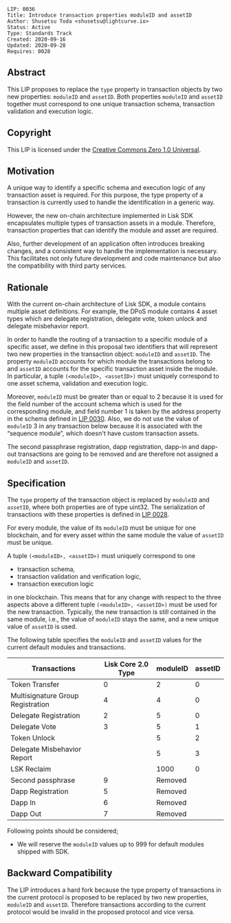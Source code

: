 ```
LIP: 0036
Title: Introduce transaction properties moduleID and assetID
Author: Shusetsu Toda <shusetsu@lightcurve.io>
Status: Active
Type: Standards Track
Created: 2020-09-16
Updated: 2020-09-28
Requires: 0028
```

## Abstract

This LIP proposes to replace the `type` property in transaction objects by two new properties: `moduleID` and `assetID`. Both properties `moduleID` and `assetID` together must correspond to one unique transaction schema, transaction validation and execution logic.

## Copyright

This LIP is licensed under the [Creative Commons Zero 1.0 Universal](https://creativecommons.org/publicdomain/zero/1.0/).

## Motivation

A unique way to identify a specific schema and execution logic of any transaction asset is required. For this purpose, the type property of a transaction is currently used to handle the identification in a generic way.

However, the new on-chain architecture implemented in Lisk SDK encapsulates multiple types of transaction assets in a module. Therefore, transaction properties that can identify the module and asset are required.

Also, further development of an application often introduces breaking changes, and a consistent way to handle the implementation is necessary. This facilitates not only future development and code maintenance but also the compatibility with third party services.

## Rationale

With the current on-chain architecture of Lisk SDK, a module contains multiple asset definitions. For example, the DPoS module contains 4 asset types which are delegate registration, delegate vote, token unlock and delegate misbehavior report.

In order to handle the routing of a transaction to a specific module of a specific asset, we define in this proposal two identifiers that will represent two new properties in the transaction object: `moduleID` and `assetID`. The property `moduleID` accounts for which module the transactions belong to and `assetID` accounts for the specific transaction asset inside the module. In particular, a tuple `(<moduleID>, <assetID>)` must uniquely correspond to one asset schema, validation and execution logic.

Moreover, `moduleID` must be greater than or equal to 2 because it is used for the field number of the account schema which is used for the corresponding module, and field number 1 is taken by the address property in the schema defined in [LIP 0030](https://github.com/LiskHQ/lips/blob/master/proposals/lip-0030.md). Also, we do not use the value of `moduleID` 3 in any transaction below because it is associated with the “sequence module”, which doesn't have custom transaction assets.

The second passphrase registration, dapp registration, dapp-in and dapp-out transactions are going to be removed and are therefore not assigned a `moduleID` and `assetID`.

## Specification

The `type` property of the transaction object is replaced by `moduleID` and `assetID`, where both properties are of type uint32. The serialization of transactions with these properties is defined in [LIP 0028](https://github.com/LiskHQ/lips/blob/master/proposals/lip-0028.md).

For every module, the value of its `moduleID` must be unique for one blockchain, and for every asset within the same module the value of `assetID` must be unique.

A tuple `(<moduleID>, <assetID>)` must uniquely correspond to one

- transaction schema,
- transaction validation and verification logic,
- transaction execution logic

in one blockchain. This means that for any change with respect to the three aspects above a different tuple `(<moduleID>, <assetID>)` must be used for the new transaction. Typically, the new transaction is still contained in the same module, i.e., the value of `moduleID` stays the same, and a new unique value of `assetID` is used.

The following table specifies the `moduleID` and `assetID` values for the current default modules and transactions.

| Transactions                      | Lisk Core 2.0 Type | moduleID | assetID |
| --------------------------------- | ------------------ | -------- | ------- |
| Token Transfer                    | 0                  | 2        | 0       |
| Multisignature Group Registration | 4                  | 4        | 0       |
| Delegate Registration             | 2                  | 5        | 0       |
| Delegate Vote                     | 3                  | 5        | 1       |
| Token Unlock                      |                    | 5        | 2       |
| Delegate Misbehavior Report       |                    | 5        | 3       |
| LSK Reclaim                       |                    | 1000     | 0       |
| Second passphrase                 | 9                  | Removed  |         |
| Dapp Registration                 | 5                  | Removed  |         |
| Dapp In                           | 6                  | Removed  |         |
| Dapp Out                          | 7                  | Removed  |         |

Following points should be considered;

- We will reserve the `moduleID` values up to 999 for default modules shipped with SDK.

## Backward Compatibility

The LIP introduces a hard fork because the type property of transactions in the current protocol is proposed to be replaced by two new properties, `moduleID` and `assetID`. Therefore transactions according to the current protocol would be invalid in the proposed protocol and vice versa.
